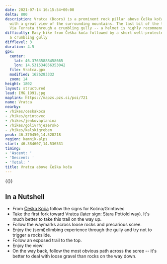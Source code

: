 ```yaml
---
date: 2021-07-14 16:15:54+00:00
delta: 800
description: Vratca (Doors) is a prominent rock pillar above Češka koča (Czech Hut)
  with a great view of the surrounding mountains. The last bit of the trail is well-protected
  Via Ferrata through a crumbling gully -- a helmet is highly recommended.
difficulty: Easy hike from Češka koča followed by a short well-protected climb though
  a crumbling gully
difflevel: 3
duration: 4.5
gpx:
  center:
    lat: 46.37635888458665
    lon: 14.531534856353042
  file: Vratca.gpx
  modified: 1626283332
  zoom: 14
height: 1802
layout: structured
lead: IMG_1991.jpg
maplink: https://mapzs.pzs.si/poi/721
name: Vratca
nearby:
- /hikes/ceskakoca
- /hikes/grintovec
- /hikes/jenkovaplanina
- /hikes/golivrhjezersko
- /hikes/kalskigreben
peak: 46.370450,14.528218
region: kamnik-alps
start: 46.384607,14.536531
timing:
- 'Ascent: '
- 'Descent: '
- 'Total: '
title: Vratca above Češka koča
---
```

{{<hike-details description="yes">}}

## In a Nutshell

* From [Češka Koča](../ceskakoca/) follow the signs for Kočna/Grintovec
* Take the first fork toward Vratca (later sign: Stara Pot/old way). It's much better to take this trail on the way up.
* Follow the waymarks across loose rocks and precarious scree.
* Enjoy the (semi)climbing experience through the gully and try not to trigger a rockslide.
* Follow an exposed trail to the top.
* Enjoy the view!
* On the way back, follow the most obvious path across the scree -- it's better to deal with loose gravel than rocks on the way down.
